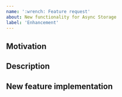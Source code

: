 ```yaml
---
name: ':wrench: Feature request'
about: New functionality for Async Storage
label: 'Enhancement'
---
```


## Motivation

<!-- Describe the context, the use-case and the advantages of the feature request. -->

## Description

<!-- Describe the functional changes that would have to be made -->

## New feature implementation

<!-- Optionally, describe the technical changes to be made -->